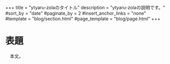 +++
title = "ytyaru-zolaのタイトル"
description = "ytyaru-zolaの説明です。"
#sort_by = "date"
#paginate_by = 2
#insert_anchor_links = "none"
#template = "blog/section.html"
#page_template = "blog/page.html"
+++

# 表題

　本文。

